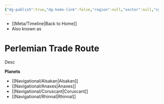 ```yaml
---
{"dg-publish":true,"dg-home-link":false,"region":null,"sector":null,"system":null,"grid":null,"aliases":[],"tags":["map","hyperlane","unfinished"],"permalink":"/navigational/perlemian-trade-route/","dgHomeLink":false,"dgPassFrontmatter":true}
---
```


- [[Meta/Timeline\|Back to Home]]
- Also known as 

# Perlemian Trade Route
Desc

**Planets**
- [[Navigational/Alsakan\|Alsakan]]
- [[Navigational/Anaxes\|Anaxes]]
- [[Navigational/Coruscant\|Coruscant]]
- [[Navigational/Rhinnal\|Rhinnal]]

